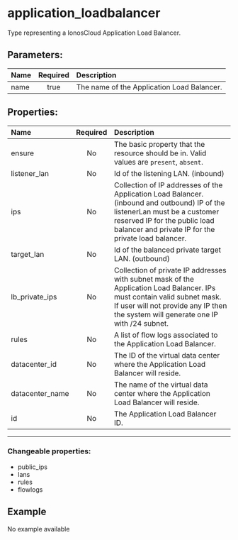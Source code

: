# application_loadbalancer

Type representing a IonosCloud Application Load Balancer.

## Parameters:

| Name | Required | Description |
| :--- | :-: | :--- |
| name | true | The name of the Application Load Balancer.   |

## Properties:

| Name | Required | Description |
| :--- | :-: | :--- |
| ensure | No | The basic property that the resource should be in.  Valid values are `present`, `absent`.  |
| listener_lan | No | Id of the listening LAN. (inbound)   |
| ips | No | Collection of IP addresses of the Application Load Balancer. (inbound and outbound) IP of the listenerLan must be a customer reserved IP for the public load balancer and private IP for the private load balancer.   |
| target_lan | No | Id of the balanced private target LAN. (outbound)   |
| lb_private_ips | No | Collection of private IP addresses with subnet mask of the Application Load Balancer. IPs must contain valid subnet mask. If user will not provide any IP then the system will generate one IP with /24 subnet.   |
| rules | No | A list of flow logs associated to the Application Load Balancer.   |
| datacenter_id | No | The ID of the virtual data center where the Application Load Balancer will reside.   |
| datacenter_name | No | The name of the virtual data center where the Application Load Balancer will reside.   |
| id | No | The Application Load Balancer ID.   |
***


### Changeable properties:

* public_ips
* lans
* rules
* flowlogs


## Example

No example available
